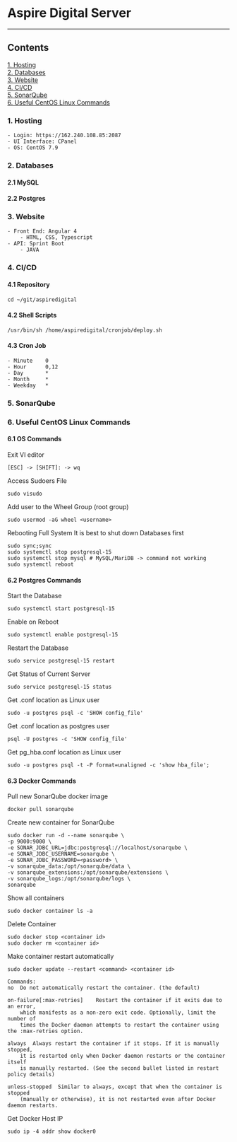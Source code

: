 # Aspire Digital Server
---
## Contents

[1. Hosting](#1-Hosting)  
[2. Databases](#2-Databases)  
[3. Website](#3-Website)  
[4. CI/CD](#4-CICD)  
[5. SonarQube](#5-SonarQube)  
[6. Useful CentOS Linux Commands](#6-Useful-CentOS-Linux-Commands)  

### 1. Hosting
    - Login: https://162.240.108.85:2087
    - UI Interface: CPanel
    - OS: CentOS 7.9

### 2. Databases

#### 2.1 MySQL

#### 2.2 Postgres

### 3. Website

    - Front End: Angular 4
        - HTML, CSS, Typescript
    - API: Sprint Boot
        - JAVA

### 4. CI/CD

#### 4.1 Repository
    cd ~/git/aspiredigital

#### 4.2 Shell Scripts
    /usr/bin/sh /home/aspiredigital/cronjob/deploy.sh

#### 4.3 Cron Job
    - Minute    0
    - Hour	    0,12
    - Day	    *
    - Month	    *
    - Weekday   *

### 5. SonarQube

### 6. Useful CentOS Linux Commands

#### 6.1 OS Commands
Exit VI editor
```
[ESC] -> [SHIFT]: -> wq
```

Access Sudoers File
```
sudo visudo
```
Add user to the Wheel Group (root group)
```
sudo usermod -aG wheel <username>
```

Rebooting Full System
    It is best to shut down Databases first
```
sudo sync;sync
sudo systemctl stop postgresql-15
sudo systemctl stop mysql # MySQL/MariDB -> command not working
sudo systemctl reboot
```

#### 6.2 Postgres Commands
Start the Database
```
sudo systemctl start postgresql-15
```

Enable on Reboot
```
sudo systemctl enable postgresql-15
```

Restart the Database
```
sudo service postgresql-15 restart
```

Get Status of Current Server
```
sudo service postgresql-15 status
```

Get .conf location as Linux user
```
sudo -u postgres psql -c 'SHOW config_file'
```

Get .conf location as postgres user
```
psql -U postgres -c 'SHOW config_file'
```

Get pg_hba.conf location as Linux user
```
sudo -u postgres psql -t -P format=unaligned -c 'show hba_file';
```

#### 6.3 Docker Commands
Pull new SonarQube docker image
```
docker pull sonarqube
```

Create new container for SonarQube
```
sudo docker run -d --name sonarqube \
-p 9000:9000 \
-e SONAR_JDBC_URL=jdbc:postgresql://localhost/sonarqube \
-e SONAR_JDBC_USERNAME=sonarqube \
-e SONAR_JDBC_PASSWORD=<password> \
-v sonarqube_data:/opt/sonarqube/data \
-v sonarqube_extensions:/opt/sonarqube/extensions \
-v sonarqube_logs:/opt/sonarqube/logs \
sonarqube
```

Show all containers
```
sudo docker container ls -a
```

Delete Container
```
sudo docker stop <container id>
sudo docker rm <container id>
```
Make container restart automatically
```
sudo docker update --restart <command> <container id>
```
```
Commands:
no	Do not automatically restart the container. (the default)

on-failure[:max-retries]	Restart the container if it exits due to an error, 
    which manifests as a non-zero exit code. Optionally, limit the number of 
    times the Docker daemon attempts to restart the container using the :max-retries option.

always	Always restart the container if it stops. If it is manually stopped, 
    it is restarted only when Docker daemon restarts or the container itself 
    is manually restarted. (See the second bullet listed in restart policy details)

unless-stopped	Similar to always, except that when the container is stopped 
    (manually or otherwise), it is not restarted even after Docker daemon restarts.
```

Get Docker Host IP
```
sudo ip -4 addr show docker0
```